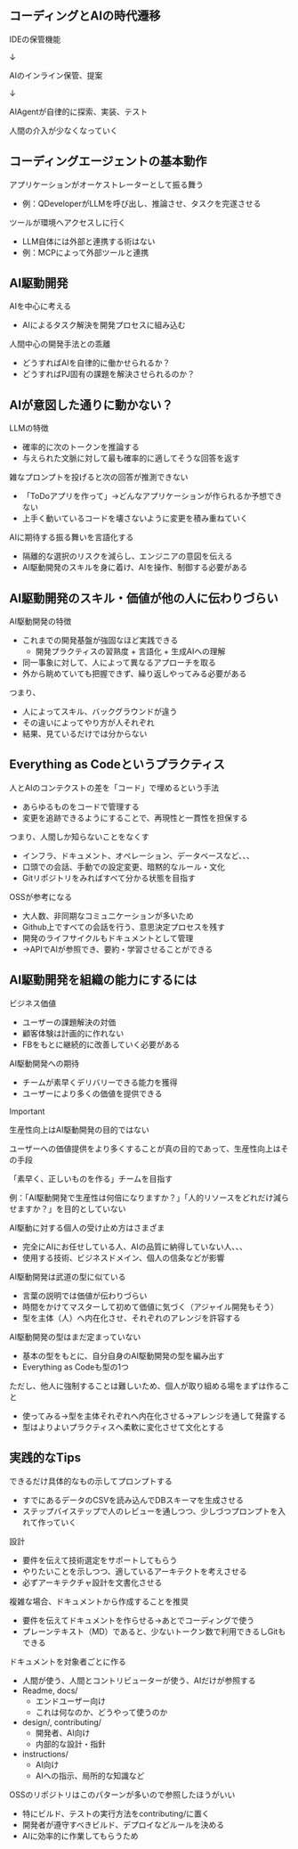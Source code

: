 ## コーディングとAIの時代遷移

IDEの保管機能

↓

AIのインライン保管、提案

↓

AIAgentが自律的に探索、実装、テスト

人間の介入が少なくなっていく


## コーディングエージェントの基本動作

アプリケーションがオーケストレーターとして振る舞う
- 例：QDeveloperがLLMを呼び出し、推論させ、タスクを完遂させる

ツールが環境へアクセスしに行く
- LLM自体には外部と連携する術はない
- 例：MCPによって外部ツールと連携




## AI駆動開発

AIを中心に考える
- AIによるタスク解決を開発プロセスに組み込む

人間中心の開発手法との乖離
- どうすればAIを自律的に働かせられるか？
- どうすればPJ固有の課題を解決させられるのか？



## AIが意図した通りに動かない？

LLMの特徴
- 確率的に次のトークンを推論する
- 与えられた文脈に対して最も確率的に適してそうな回答を返す


雑なプロンプトを投げると次の回答が推測できない
- 「ToDoアプリを作って」→どんなアプリケーションが作られるか予想できない
- 上手く動いているコードを壊さないように変更を積み重ねていく


AIに期待する振る舞いを言語化する
- 隔離的な選択のリスクを減らし、エンジニアの意図を伝える
- AI駆動開発のスキルを身に着け、AIを操作、制御する必要がある



## AI駆動開発のスキル・価値が他の人に伝わりづらい

AI駆動開発の特徴
- これまでの開発基盤が強固なほど実践できる
  - 開発プラクティスの習熟度 + 言語化 + 生成AIへの理解
- 同一事象に対して、人によって異なるアプローチを取る
- 外から眺めていても把握できず、繰り返しやってみる必要がある

つまり、
- 人によってスキル、バックグラウンドが違う
- その違いによってやり方が人それぞれ
- 結果、見ているだけでは分からない



## Everything as Codeというプラクティス

人とAIのコンテクストの差を「コード」で埋めるという手法
- あらゆるものをコードで管理する
- 変更を追跡できるようにすることで、再現性と一貫性を担保する

つまり、人間しか知らないことをなくす
- インフラ、ドキュメント、オペレーション、データベースなど、、、
- 口頭での会話、手動での設定変更、暗黙的なルール・文化
- Gitリポジトリをみればすべて分かる状態を目指す


OSSが参考になる
- 大人数、非同期なコミュニケーションが多いため
- Github上ですべての会話を行う、意思決定プロセスを残す
- 開発のライフサイクルもドキュメントとして管理
- →APIでAIが参照でき、要約・学習させることができる





## AI駆動開発を組織の能力にするには

ビジネス価値
- ユーザーの課題解決の対価
- 顧客体験は計画的に作れない
- FBをもとに継続的に改善していく必要がある

AI駆動開発への期待
- チームが素早くデリバリーできる能力を獲得
- ユーザーにより多くの価値を提供できる

> [!IMPORTANT]
> 生産性向上はAI駆動開発の目的ではない
>
> ユーザーへの価値提供をより多くすることが真の目的であって、生産性向上はその手段
>
> 「素早く、正しいものを作る」チームを目指す
>
> 例：「AI駆動開発で生産性は何倍になりますか？」「人的リソースをどれだけ減らせますか？」を目的としていない


AI駆動に対する個人の受け止め方はさまざま
- 完全にAIにお任せしている人、AIの品質に納得していない人、、、
- 使用する技術、ビジネスドメイン、個人の信条などが影響


AI駆動開発は武道の型に似ている
- 言葉の説明では価値が伝わりづらい
- 時間をかけてマスターして初めて価値に気づく（アジャイル開発もそう）
- 型を主体（人）へ内在化させ、それぞれのアレンジを許容する


AI駆動開発の型はまだ定まっていない
- 基本の型をもとに、自分自身のAI駆動開発の型を編み出す
- Everything as Codeも型の1つ


ただし、他人に強制することは難しいため、個人が取り組める場をまずは作ること
- 使ってみる→型を主体それぞれへ内在化させる→アレンジを通して発露する
- 型はよりよいプラクティスへ柔軟に変化させて文化とする




## 実践的なTips

できるだけ具体的なもの示してプロンプトする
- すでにあるデータのCSVを読み込んでDBスキーマを生成させる
- ステップバイステップで人のレビューを通しつつ、少しづつプロンプトを入れて作っていく


設計
- 要件を伝えて技術選定をサポートしてもらう
- やりたいことを示しつつ、適しているアーキテクトを考えさせる
- 必ずアーキテクチャ設計を文書化させる

複雑な場合、ドキュメントから作成することを推奨
- 要件を伝えてドキュメントを作らせる→あとでコーディングで使う
- プレーンテキスト（MD）であると、少ないトークン数で利用できるしGitもできる

ドキュメントを対象者ごとに作る
- 人間が使う、人間とコントリビューターが使う、AIだけが参照する
- Readme, docs/
  - エンドユーザー向け
  - これは何なのか、どうやって使うのか
- design/, contributing/
  - 開発者、AI向け
  - 内部的な設計・指針
- instructions/
  - AI向け
  - AIへの指示、局所的な知識など

OSSのリポジトリはこのパターンが多いので参照したほうがいい
- 特にビルド、テストの実行方法をcontributing/に置く
- 開発者が遵守すべきビルド、デプロイなどルールを決める
- AIに効率的に作業してもらうため



